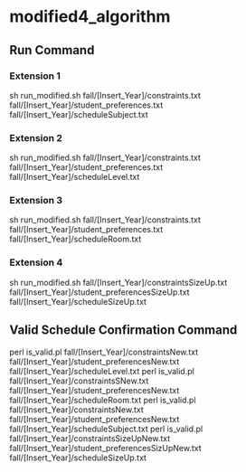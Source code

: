 # modified4_algorithm

## Run Command

### Extension 1

sh run_modified.sh fall/[Insert_Year]/constraints.txt fall/[Insert_Year]/student_preferences.txt fall/[Insert_Year]/scheduleSubject.txt


### Extension 2

sh run_modified.sh fall/[Insert_Year]/constraints.txt fall/[Insert_Year]/student_preferences.txt fall/[Insert_Year]/scheduleLevel.txt

### Extension 3

sh run_modified.sh fall/[Insert_Year]/constraints.txt fall/[Insert_Year]/student_preferences.txt fall/[Insert_Year]/scheduleRoom.txt

### Extension 4

sh run_modified.sh fall/[Insert_Year]/constraintsSizeUp.txt fall/[Insert_Year]/student_preferencesSizeUp.txt fall/[Insert_Year]/scheduleSizeUp.txt

## Valid Schedule Confirmation Command
perl is_valid.pl fall/[Insert_Year]/constraintsNew.txt fall/[Insert_Year]/student_preferencesNew.txt fall/[Insert_Year]/scheduleLevel.txt
perl is_valid.pl fall/[Insert_Year]/constraintsSNew.txt fall/[Insert_Year]/student_preferencesNew.txt fall/[Insert_Year]/scheduleRoom.txt
perl is_valid.pl fall/[Insert_Year]/constraintsNew.txt fall/[Insert_Year]/student_preferencesNew.txt fall/[Insert_Year]/scheduleSubject.txt
perl is_valid.pl fall/[Insert_Year]/constraintsSizeUpNew.txt fall/[Insert_Year]/student_preferencesSizUpNew.txt fall/[Insert_Year]/scheduleSizeUp.txt



